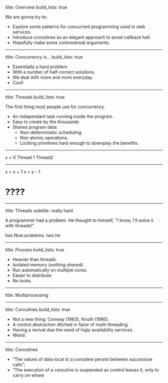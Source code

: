 title: Overview
build_lists: true

We are gonna try to:

- Explore some patterns for concurrent programming used in web services.
- Introduce coroutines as an elegant approach to avoid callback hell.
- Hopefully make some controversial arguments.

---

title: Concurrency is...
build_lists: true

- Essentially a hard problem.
- With a number of half-correct solutions.
- We deal with more and more everyday.
- Cool!

---

title: Threads
build_lists: true

The first thing most people use for concurrency.

- An independant task running inside the program.
- Easy to create by the thousands
- Shared program data:
  - Non-deterministic scheduling.
  - Non atomic operations.
  - Locking primitives hard enough to downplay the benefits.

---

  x = 0
  Thread 1                 Thread2 
  --------                 -------
  x = x + 1                x = x - 1

# ????

---

title: Threads
subtitle: really hard

A programmer had a problem. He thought to himself, "I know, I'll solve it with threads!". 

has Now problems. two he

---

title: Process
build_lists: true

- Heavier than threads.
- Isolated memory (*nothing shared*).
- Run automatically on multiple cores.
- Easier to distribute.
- No locks.

---

title: Multiprocessing



---


title: Coroutines
build_lists: true

- Not a new thing: Conway (1963), Knuth (1980).
- A control abstraction ditched in favor of multi-threading.
- Having a revival due the need of higly availability services.
- Weird.

---

title: Coroutines

- “The values of data local to a coroutine persist between successive
calls”;
- “The execution of a coroutine is suspended as control leaves it, only to
carry on where
